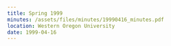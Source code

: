 ```yaml
---
title: Spring 1999
minutes: /assets/files/minutes/19990416_minutes.pdf
location: Western Oregon University
date: 1999-04-16
---
```

